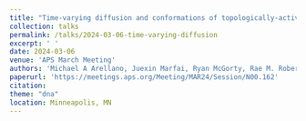 ```yaml
---
title: "Time-varying diffusion and conformations of topologically-active DNA in composites"
collection: talks
permalink: /talks/2024-03-06-time-varying-diffusion
excerpt: ' '
date: 2024-03-06
venue: 'APS March Meeting'
authors: 'Michael A Arellano, Juexin Marfai, Ryan McGorty, Rae M. Robertson-Anderson'
paperurl: 'https://meetings.aps.org/Meeting/MAR24/Session/N00.162'
citation: 
theme: "dna"
location: Minneapolis, MN
---
```


